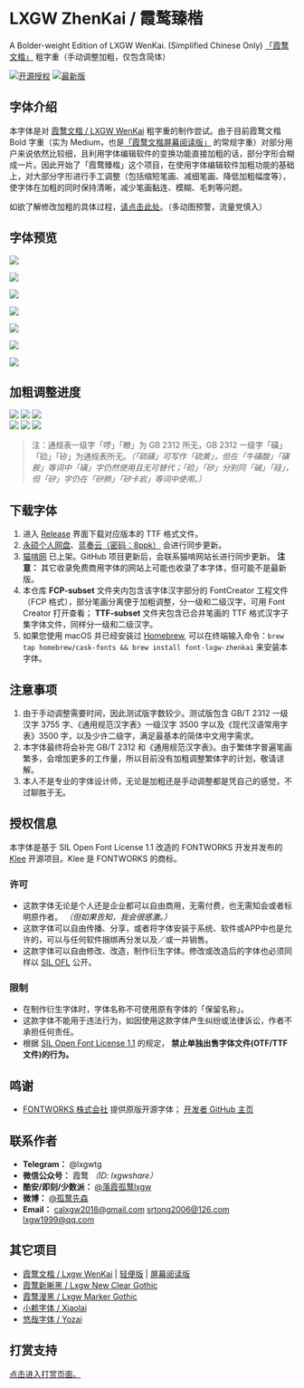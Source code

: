 # LXGW ZhenKai / 霞鹜臻楷
A Bolder-weight Edition of LXGW WenKai. (Simplified Chinese Only) [「霞鹜文楷」](https://github.com/lxgw/LxgwWenKai) 粗字重（手动调整加粗，仅包含简体）

[![开源授权](https://img.shields.io/github/license/lxgw/LxgwZhenKai)](https://github.com/lxgw/LxgwZhenKai)
[![最新版](https://img.shields.io/github/release/lxgw/LxgwZhenKai)](https://github.com/lxgw/LxgwZhenKai/releases)

## 字体介绍
本字体是对 [霞鹜文楷 / LXGW WenKai](https://github.com/lxgw/LxgwWenKai) 粗字重的制作尝试。由于目前霞鹜文楷 Bold 字重（实为 Medium，也是[「霞鹜文楷屏幕阅读版」](https://github.com/lxgw/LxgwWenKai-Screen) 的常规字重）对部分用户来说依然比较细，且利用字体编辑软件的变换功能直接加粗的话，部分字形会糊成一片。因此开始了「霞鹜臻楷」这个项目，在使用字体编辑软件加粗功能的基础上，对大部分字形进行手工调整（包括缩短笔画、减细笔画、降低加粗幅度等），使字体在加粗的同时保持清晰，减少笔画黏连、模糊、毛刺等问题。

如欲了解修改加粗的具体过程，[请点击此处](https://weibo.com/6624339726/Lbdz1u0yH)。（多动图预警，流量党慎入）


## 字体预览
![](https://raw.githubusercontent.com/lxgw/LxgwZhenKai/main/image/zhenkai-1.png)

![](https://raw.githubusercontent.com/lxgw/LxgwZhenKai/main/image/zhenkai-2.png)

![](https://raw.githubusercontent.com/lxgw/LxgwZhenKai/main/image/zhenkai-3.png)

![](https://raw.githubusercontent.com/lxgw/LxgwZhenKai/main/image/zhenkai-4.png)

![](https://raw.githubusercontent.com/lxgw/LxgwZhenKai/main/image/zhenkai-5.png)

![](https://raw.githubusercontent.com/lxgw/LxgwZhenKai/main/image/zhenkai-6.png)

![](https://raw.githubusercontent.com/lxgw/LxgwZhenKai/main/image/zhenkai-7.png)

## 加粗调整进度
![](https://img.shields.io/badge/目前包含汉字总数-5368%2F8230-yellow)
![](https://img.shields.io/badge/GB2312所有汉字-5329%2F6763-yellowgreen)
![](https://img.shields.io/badge/通用规范汉字表-5340%2F8105-yellow)  
![](https://img.shields.io/badge/现代汉语常用字表-3500%2F3500-brightgreen)
![](https://img.shields.io/badge/GB2312一级汉字-3755%2F3755-brightgreen)
![](https://img.shields.io/badge/通规表一级汉字-3500%2F3500-brightgreen)
> 注：通规表一级字「啰」「瞭」为 GB 2312 所无，GB 2312 一级字「磺」「硷」「矽」为通规表所无。*（「硫磺」可写作「硫黄」，但在「牛磺酸」「磺胺」等词中「磺」字仍然使用且无可替代；「硷」「矽」分别同「碱」「硅」，但「矽」字仍在「矽肺」「矽卡岩」等词中使用。）*

## 下载字体
1. 进入 [Release](https://github.com/lxgw/LxgwZhenKai/releases) 界面下载对应版本的 TTF 格式文件。
2. [永硕个人网盘](http://lxgw.ys168.com/)、[蓝奏云（密码：8ppk）](https://lxgw.lanzoui.com/b0cqwpt3i) 会进行同步更新。
3. [猫啃网](https://www.maoken.com/freefonts/14773.html) 已上架。GitHub 项目更新后，会联系猫啃网站长进行同步更新。 **注意：** 其它收录免费商用字体的网站上可能也收录了本字体，但可能不是最新版。
4. 本仓库 **FCP-subset** 文件夹内包含该字体汉字部分的 FontCreator 工程文件（FCP 格式），部分笔画分离便于加粗调整，分一级和二级汉字，可用 Font Creator 打开查看； **TTF-subset** 文件夹包含已合并笔画的 TTF 格式汉字子集字体文件，同样分一级和二级汉字。
5. 如果您使用 macOS 并已经安装过 [Homebrew](https://brew.sh/), 可以在终端输入命令：`brew tap homebrew/cask-fonts && brew install font-lxgw-zhenkai` 来安装本字体。

## 注意事项
1. 由于手动调整需要时间，因此测试版字数较少。测试版包含 GB/T 2312 一级汉字 3755 字、《通用规范汉字表》一级汉字 3500 字以及《现代汉语常用字表》3500 字，以及少许二级字，满足最基本的简体中文用字需求。
2. 本字体最终将会补完 GB/T 2312 和《通用规范汉字表》。由于繁体字普遍笔画繁多，会增加更多的工作量，所以目前没有加粗调整繁体字的计划，敬请谅解。
3. 本人不是专业的字体设计师，无论是加粗还是手动调整都是凭自己的感觉，不过聊胜于无。

## 授权信息
本字体是基于 SIL Open Font License 1.1 改造的 FONTWORKS 开发并发布的 [Klee](https://github.com/fontworks-fonts/Klee) 开源项目。Klee 是 FONTWORKS 的商标。

### 许可
- 这款字体无论是个人还是企业都可以自由商用，无需付费，也无需知会或者标明原作者。 *（但如果告知，我会很感激。）*
- 这款字体可以自由传播、分享，或者将字体安装于系统、软件或APP中也是允许的，可以与任何软件捆绑再分发以及／或一并销售。
- 这款字体可以自由修改、改造，制作衍生字体。修改或改造后的字体也必须同样以 [SIL OFL](https://scripts.sil.org/OFL) 公开。

### 限制
- 在制作衍生字体时，字体名称不可使用原有字体的「保留名称」。
- 这款字体不能用于违法行为，如因使用这款字体产生纠纷或法律诉讼，作者不承担任何责任。
- 根据 [SIL Open Font License 1.1](https://scripts.sil.org/OFL) 的规定， **禁止单独出售字体文件(OTF/TTF文件)的行为。**

## 鸣谢
- [FONTWORKS 株式会社](http://fontworks.co.jp) 提供原版开源字体； [开发者 GitHub 主页](https://github.com/fontworks-fonts/)

## 联系作者
- **Telegram：** @lxgwtg
- **微信公众号：** 霞鹜 *（ID: lxgwshare）*
- **酷安/即刻/少数派：** [@落霞孤鹜lxgw](https://www.coolapk.com/u/633884)
- **微博：** [@孤鹜先森](https://weibo.com/6624339726)
- **Email：** calxgw2018@gmail.com srtong2006@126.com lxgw1999@qq.com

## 其它项目

- [霞鹜文楷 / Lxgw WenKai](https://github.com/lxgw/LxgwWenKai) | [轻便版](https://github.com/lxgw/LxgwWenKai-Lite) | [屏幕阅读版](https://github.com/lxgw/LxgwWenKai-Screen)
- [霞鹜新晰黑 / Lxgw New Clear Gothic](https://github.com/lxgw/LxgwNewClearGothic)
- [霞鹜漫黑 / Lxgw Marker Gothic](https://github.com/lxgw/LxgwMarkerGothic)
- [小赖字体 / Xiaolai](https://github.com/lxgw/kose-font)
- [悠哉字体 / Yozai](https://github.com/lxgw/yozai-font)

## 打赏支持
[点击进入打赏页面。](https://github.com/lxgw/lxgw/blob/main/Donate.md)

